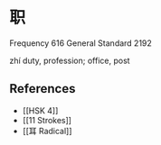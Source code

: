 # 职
Frequency 616
General Standard 2192

zhí
duty, profession; office, post

## References
- [[HSK 4]]
- [[11 Strokes]]
- [[耳 Radical]]